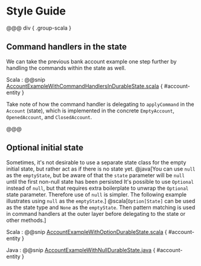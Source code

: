 # Style Guide 

@@@ div { .group-scala }
## Command handlers in the state

We can take the previous bank account example one step further by handling the commands within the state as well.

Scala
:  @@snip [AccountExampleWithCommandHandlersInDurableState.scala](/cluster-sharding-typed/src/test/scala/docs/org/apache/pekko/cluster/sharding/typed/AccountExampleWithCommandHandlersInDurableState.scala) { #account-entity }

Take note of how the command handler is delegating to `applyCommand` in the `Account` (state), which is implemented
in the concrete `EmptyAccount`, `OpenedAccount`, and `ClosedAccount`.

@@@

## Optional initial state

Sometimes, it's not desirable to use a separate state class for the empty initial state, but rather act as if 
there is no state yet.
@java[You can use `null` as the `emptyState`, but be aware of that the `state` parameter
will be `null` until the first non-null state has been persisted 
It's possible to use `Optional` instead of `null`, but that requires extra boilerplate
to unwrap the `Optional` state parameter. Therefore use of `null` is simpler. The following example
illustrates using `null` as the `emptyState`.]
@scala[`Option[State]` can be used as the state type and `None` as the `emptyState`. Then pattern matching
is used in command handlers at the outer layer before delegating to the state or other methods.]

Scala
:  @@snip [AccountExampleWithOptionDurableState.scala](/cluster-sharding-typed/src/test/scala/docs/org/apache/pekko/cluster/sharding/typed/AccountExampleWithOptionDurableState.scala) { #account-entity }

Java
:  @@snip [AccountExampleWithNullDurableState.java](/cluster-sharding-typed/src/test/java/jdocs/org/apache/pekko/cluster/sharding/typed/AccountExampleWithNullDurableState.java) { #account-entity }
